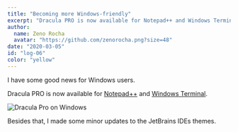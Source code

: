 ```yaml
---
title: "Becoming more Windows-friendly"
excerpt: "Dracula PRO is now available for Notepad++ and Windows Terminal"
author:
  name: Zeno Rocha
  avatar: "https://github.com/zenorocha.png?size=48"
date: "2020-03-05"
id: "log-06"
color: "yellow"
---
```


I have some good news for Windows users.

Dracula PRO is now available for [Notepad++](https://notepad-plus-plus.org/) and [Windows Terminal](https://github.com/microsoft/terminal).

![Dracula Pro on Windows](/static/img/logs/becoming-more-windows-friendly-a.png)

Besides that, I made some minor updates to the JetBrains IDEs themes.
